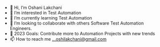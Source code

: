 - 👋 Hi, I’m Oshani Lakchani
- 👀 I’m interested in Test Automation
- 🌱 I’m currently learning Test Automation
- 💞️ I’m looking to collaborate with others Software Test Automation Engineers.
- 🥅 2023 Goals: Contribute more to Automation Projects with new trends
- 📫 How to reach me ...oshilakchani@gmail.com

<!---
OshiAutomation/OshiAutomation is a ✨ special ✨ repository because its `README.md` (this file) appears on your GitHub profile.
You can click the Preview link to take a look at your changes.
--->
